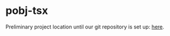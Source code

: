 # pobj-tsx
Preliminary project location until our git repository is set up: [here](http://elc.yonsei.ac.kr/tsx/).
